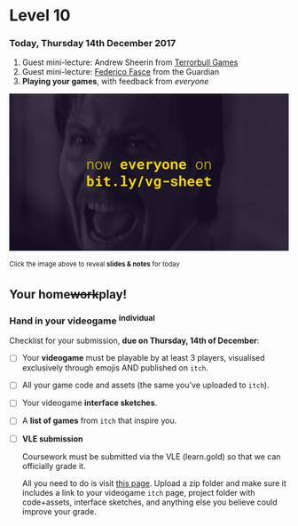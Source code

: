 # Level 10

### Today, Thursday 14th December 2017

1. Guest mini-lecture: Andrew Sheerin from [Terrorbull Games](https://www.terrorbullgames.co.uk)
2. Guest mini-lecture: [Federico Fasce](http://kurai.eu/) from the Guardian
3. **Playing your games**, with feedback from *everyone*

[![](assets/pres.png)](https://docs.google.com/presentation/d/1KGhd37rqYMqEU-4GCO_27Bkg0c9TcYsrJaXgGvYQOwc/edit?usp=sharing) 

<sup>Click the image above to reveal  **slides & notes** for today</sup>

## Your home<del>work</del>play!

### Hand in your videogame <sup>individual</sup>

Checklist for your submission, **due on Thursday, 14th of December**:

- [ ] Your **videogame** must be playable by at least 3 players, visualised exclusively through emojis AND published on `itch`.
	
- [ ] All your game code and assets (the same you've uploaded to `itch`).
	
- [ ] Your videogame **interface sketches**.

- [ ] A **list of games** from `itch` that inspire you. 	  

- [ ] **VLE submission** 
 
	Coursework must be submitted via the VLE (learn.gold) so that we can officially grade it. 
	
	 All you need to do is visit [this page](https://learn.gold.ac.uk/mod/assign/view.php?id=504029). Upload a zip folder and make sure it includes a link to your videogame `itch` page, project folder with code+assets, interface sketches, and anything else you believe could improve your grade.